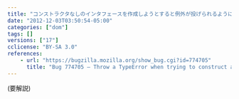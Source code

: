 ```yaml
---
title: "コンストラクタなしのインタフェースを作成しようとすると例外が投げられるようになりました"
date: "2012-12-03T03:50:54-05:00"
categories: ["dom"]
tags: []
versions: ["17"]
cclicense: "BY-SA 3.0"
references:
    - url: "https://bugzilla.mozilla.org/show_bug.cgi?id=774705"
      title: "Bug 774705 – Throw a TypeError when trying to construct an interface without a constructor"
---
```

(要解説)
